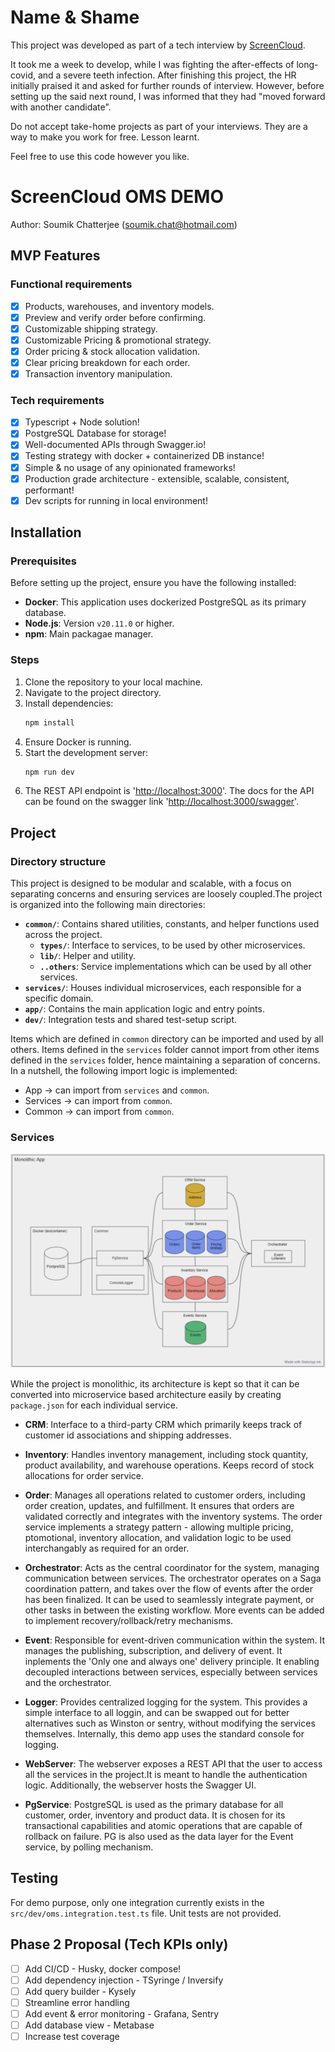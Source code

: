 # Name & Shame

This project was developed as part of a tech interview by [ScreenCloud](https://screencloud.com/).

It took me a week to develop, while I was fighting the after-effects of long-covid, and a severe teeth infection.
After finishing this project, the HR initially praised it and asked for further rounds of interview.
However, before setting up the said next round, I was informed that they had "moved forward with another candidate".

Do not accept take-home projects as part of your interviews. They are a way to make you work for free. Lesson learnt.

Feel free to use this code however you like.

# ScreenCloud OMS DEMO
Author: Soumik Chatterjee (soumik.chat@hotmail.com)

## MVP Features

### Functional requirements

- [x] Products, warehouses, and inventory models.
- [x] Preview and verify order before confirming.
- [x] Customizable shipping strategy.
- [x] Customizable Pricing & promotional strategy.
- [x] Order pricing & stock allocation validation.
- [x] Clear pricing breakdown for each order.
- [x] Transaction inventory manipulation.

### Tech requirements

- [x] Typescript + Node solution!
- [x] PostgreSQL Database for storage!
- [x] Well-documented APIs through Swagger.io!
- [x] Testing strategy with docker + containerized DB instance!
- [x] Simple & no usage of any opinionated frameworks!
- [x] Production grade architecture - extensible, scalable, consistent, performant!
- [x] Dev scripts for running in local environment!

## Installation

### Prerequisites

Before setting up the project, ensure you have the following installed:

- **Docker**: This application uses dockerized PostgreSQL as its primary database.
- **Node.js**: Version `v20.11.0` or higher.
- **npm**: Main packagae manager.

### Steps

1. Clone the repository to your local machine.
2. Navigate to the project directory.
3. Install dependencies:
    ```bash
    npm install
    ```
4. Ensure Docker is running.
5. Start the development server:
    ```bash
    npm run dev
    ```
6. The REST API endpoint is '<http://localhost:3000>'. The docs for the API can be found on the swagger link '<http://localhost:3000/swagger>'.

## Project

### Directory structure

This project is designed to be modular and scalable, with a focus on separating concerns and ensuring services are loosely coupled.The project is organized into the following main directories:

- **`common/`**: Contains shared utilities, constants, and helper functions used across the project.
  - **`types/`**: Interface to services, to be used by other microservices.
  - **`lib/`**: Helper and utility.
  - **`..others`**: Service implementations which can be used by all other services.
- **`services/`**: Houses individual microservices, each responsible for a specific domain.
- **`app/`**: Contains the main application logic and entry points.
- **`dev/`**: Integration tests and shared test-setup script.

Items which are defined in `common` directory can be imported and used by all others. Items defined in the `services` folder cannot import from other items defined in the `services` folder, hence maintaining a separation of concerns. In a nutshell, the following import logic is implemented:

- App -> can import from `services` and `common`.
- Services -> can import from `common`.
- Common -> can import from `common`.

### Services

![Alt Text](docs/hld.png)

While the project is monolithic, its architecture is kept so that it can be converted into microservice based architecture easily by creating `package.json` for each individual service.

- **CRM**: Interface to a third-party CRM which primarily keeps track of customer id associations and shipping addresses.

- **Inventory**: Handles inventory management, including stock quantity, product availability, and warehouse operations. Keeps record of stock allocations for order service.

- **Order**: Manages all operations related to customer orders, including order creation, updates, and fulfillment. It ensures that orders are validated correctly and integrates with the inventory systems. The order service implements a strategy pattern - allowing multiple pricing, ptomotional, inventory allocation, and validation logic to be used interchangably as required for an order.

- **Orchestrator**: Acts as the central coordinator for the system, managing communication between services. The orchestrator operates on a Saga coordination pattern, and takes over the flow of events after the order has been finalized. It can be used to seamlessly integrate payment, or other tasks in between the existing workflow. More events can be added to implement recovery/rollback/retry mechanisms.

- **Event**: Responsible for event-driven communication within the system. It manages the publishing, subscription, and delivery of event. It inplements the 'Only one and always one' delivery principle. It enabling decoupled interactions between services, especially between services and the orchestrator.

- **Logger**: Provides centralized logging for the system. This provides a simple interface to all loggin, and can be swapped out for better alternatives such as Winston or sentry, without modifying the services themselves. Internally, this demo app uses the standard console for logging.

- **WebServer**: The webserver exposes a REST API that the user to access all the services in the project.It is meant to handle the authentication logic. Additionally, the webserver hosts the Swagger UI.

- **PgService**: PostgreSQL is used as the primary database for all customer, order, inventory and product data. It is chosen for its transactional capabilities and atomic operations that are capable of rollback on failure. PG is also used as the data layer for the Event service, by polling mechanism.

## Testing

For demo purpose, only one integration currently exists in the `src/dev/oms.integration.test.ts` file. Unit tests are not provided.

## Phase 2 Proposal (Tech KPIs only)

- [ ] Add CI/CD - Husky, docker compose!
- [ ] Add dependency injection - TSyringe / Inversify
- [ ] Add query builder - Kysely
- [ ] Streamline error handling
- [ ] Add event & error monitoring - Grafana, Sentry
- [ ] Add database view - Metabase
- [ ] Increase test coverage
